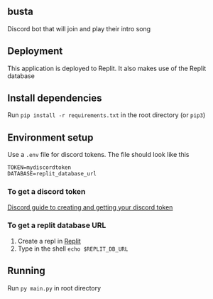 ## busta
Discord bot that will join and play their intro song

## Deployment
This application is deployed to Replit. It also makes use of the Replit database

## Install dependencies 
Run `pip install -r requirements.txt` in the root directory (or `pip3`)

## Environment setup
Use a `.env` file for discord tokens. The file should look like this

    TOKEN=mydiscordtoken
    DATABASE=replit_database_url
    
### To get a discord token
   [Discord guide to creating and getting your discord token](https://discordpy.readthedocs.io/en/stable/discord.html)

### To get a replit database URL
1. Create a repl in [Replit](https://replit.com/)
2. Type in the shell `echo $REPLIT_DB_URL`
    
## Running
Run `py main.py` in root directory
